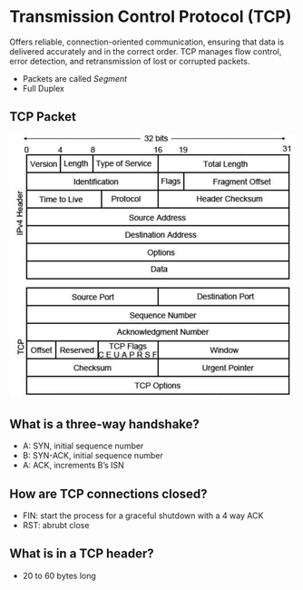 # Transmission Control Protocol (TCP)
Offers reliable, connection-oriented communication, ensuring that data is delivered accurately and in the correct order. TCP manages flow control, error detection, and retransmission of lost or corrupted packets.
  - Packets are called _Segment_
  - Full Duplex

## TCP Packet
![TCP Packet](/images/TCP.png)

## What is a three-way handshake?
- A: SYN, initial sequence number
- B: SYN-ACK, initial sequence number 
- A: ACK, increments B’s ISN

## How are TCP connections closed?
- FIN: start the process for a graceful shutdown with a 4 way ACK
- RST: abrubt close

## What is in a TCP header?
- 20 to 60 bytes long
